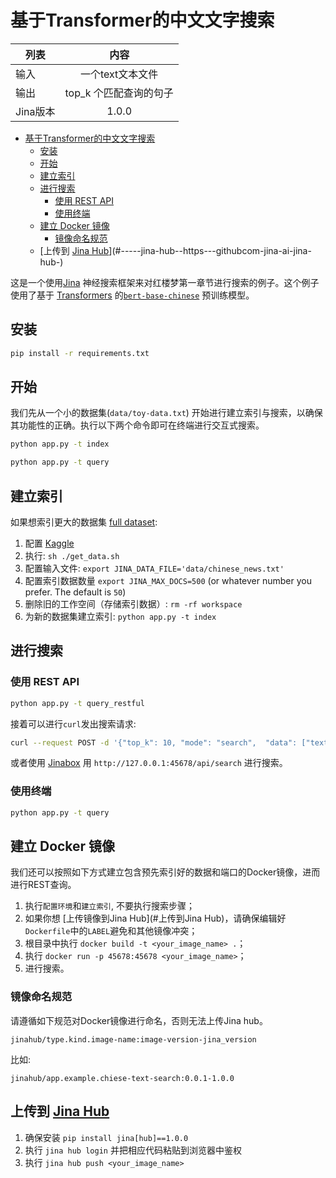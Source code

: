 # 基于Transformer的中文文字搜索

| 列表        | 内容           |
| ------------- |:-------------:|
| 输入     | 一个text文本文件 |
| 输出     | top_k 个匹配查询的句子| 
| Jina版本 | 1.0.0   |


- [基于Transformer的中文文字搜索](#--transformer-------)
  * [安装](#--)
  * [开始](#--)
  * [建立索引](#----)
  * [进行搜索](#----)
    + [使用 REST API](#---rest-api)
    + [使用终端](#----)
  * [建立 Docker 镜像](#---docker---)
    + [镜像命名规范](#------)
  * [上传到 [Jina Hub](https://github.com/jina-ai/jina-hub)](#-----jina-hub--https---githubcom-jina-ai-jina-hub-)

    
这是一个使用[Jina](http://www.jina.ai) 神经搜索框架来对红楼梦第一章节进行搜索的例子。这个例子使用了基于 [Transformers](https://huggingface.co) 的[`bert-base-chinese`](https://huggingface.co/bert-base-chinese) 预训练模型。

## 安装

```sh
pip install -r requirements.txt
```

## 开始

我们先从一个小的数据集(`data/toy-data.txt`) 开始进行建立索引与搜索，以确保其功能性的正确。执行以下两个命令即可在终端进行交互式搜索。

```sh
python app.py -t index
```

```sh
python app.py -t query
```

## 建立索引

如果想索引更大的数据集 [full dataset](https://www.kaggle.com/noxmoon/chinese-official-daily-news-since-2016):

1. 配置 [Kaggle](https://www.kaggle.com/docs/api#getting-started-installation-&-authentication)
2. 执行: `sh ./get_data.sh`
3. 配置输入文件: `export JINA_DATA_FILE='data/chinese_news.txt'`
4. 配置索引数据数量 `export JINA_MAX_DOCS=500` (or whatever number you prefer. The default is `50`)
5. 删除旧的工作空间（存储索引数据）: `rm -rf workspace`
6. 为新的数据集建立索引: `python app.py -t index`

## 进行搜索

### 使用 REST API

```sh
python app.py -t query_restful
```

接着可以进行`curl`发出搜索请求:

```sh
curl --request POST -d '{"top_k": 10, "mode": "search",  "data": ["text: 满纸荒唐言，一把辛酸泪"]}' -H 'Content-Type: application/json' 'http://0.0.0.0:45678/api/search'
````

或者使用 [Jinabox](https://jina.ai/jinabox.js/) 用 `http://127.0.0.1:45678/api/search` 进行搜索。

### 使用终端

```sh
python app.py -t query
```

## 建立 Docker 镜像

我们还可以按照如下方式建立包含预先索引好的数据和端口的Docker镜像，进而进行REST查询。

1. 执行`配置环境`和`建立索引`, 不要执行搜索步骤；
2. 如果你想 [上传镜像到Jina Hub](#上传到Jina Hub)，请确保编辑好`Dockerfile`中的`LABEL`避免和其他镜像冲突；
3. 根目录中执行 `docker build -t <your_image_name> .`；
5. 执行 `docker run -p 45678:45678 <your_image_name>`；
6. 进行搜索。

### 镜像命名规范

请遵循如下规范对Docker镜像进行命名，否则无法上传Jina hub。

```
jinahub/type.kind.image-name:image-version-jina_version
```

比如:

```
jinahub/app.example.chiese-text-search:0.0.1-1.0.0
```

## 上传到 [Jina Hub](https://github.com/jina-ai/jina-hub)

1. 确保安装 `pip install jina[hub]==1.0.0`
2. 执行 `jina hub login` 并把相应代码粘贴到浏览器中鉴权
3. 执行 `jina hub push <your_image_name>`
